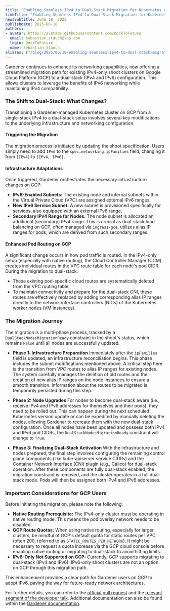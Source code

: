 ```yaml
---
title: "Enabling Seamless IPv4 to Dual-Stack Migration for Kubernetes Clusters on GCP"
linkTitle: "Enabling Seamless IPv4 to Dual-Stack Migration for Kubernetes Clusters on GCP"
newsSubtitle: June 18, 2025
publishdate: 2025-06-18
authors:
- avatar: https://avatars.githubusercontent.com/DockToFuture
  email: sebastian.stauch@sap.com
  login: DockToFuture
  name: Sebastian Stauch
aliases: ["/blog/2025/06/18/enabling-seamless-ipv4-to-dual-stack-migration-for-kubernetes-clusters-on-gcp"]
---
```


Gardener continues to enhance its networking capabilities, now offering a streamlined migration path for existing IPv4-only shoot clusters on Google Cloud Platform (GCP) to a dual-stack (IPv4 and IPv6) configuration. This allows clusters to leverage the benefits of IPv6 networking while maintaining IPv4 compatibility.

### The Shift to Dual-Stack: What Changes?

Transitioning a Gardener-managed Kubernetes cluster on GCP from a single-stack IPv4 to a dual-stack setup involves several key modifications to the underlying infrastructure and networking configuration.

#### Triggering the Migration
The migration process is initiated by updating the shoot specification. Users simply need to add `IPv6` to the `spec.networking.ipFamilies` field, changing it from `[IPv4]` to `[IPv4, IPv6]`.

#### Infrastructure Adaptations
Once triggered, Gardener orchestrates the necessary infrastructure changes on GCP:
*   **IPv6-Enabled Subnets:** The existing node and internal subnets within the Virtual Private Cloud (VPC) are assigned external IPv6 ranges.
*   **New IPv6 Service Subnet:** A new subnet is provisioned specifically for services, also equipped with an external IPv6 range.
*   **Secondary IPv4 Range for Nodes:** The node subnet is allocated an additional (secondary) IPv4 range. This is crucial as dual-stack load balancing on GCP, often managed via `ingress-gce`, utilizes alias IP ranges for pods, which are derived from such secondary ranges.

#### Enhanced Pod Routing on GCP
A significant change occurs in how pod traffic is routed. In the IPv4-only setup (especially with native routing), the Cloud Controller Manager (CCM) creates individual routes in the VPC route table for each node's pod CIDR. During the migration to dual-stack:
*   These existing pod-specific cloud routes are systematically deleted from the VPC routing table.
*   To maintain connectivity and prepare for the dual-stack CNI, these routes are effectively replaced by adding corresponding alias IP ranges directly to the network interface controllers (NICs) of the Kubernetes worker nodes (VM instances).

### The Migration Journey

The migration is a multi-phase process, tracked by a `DualStackNodesMigrationReady` constraint in the shoot's status, which remains `False` until all nodes are successfully updated.

*   **Phase 1: Infrastructure Preparation**
    Immediately after the `ipFamilies` field is updated, an infrastructure reconciliation begins. This phase includes the subnet modifications mentioned above. A critical step here is the transition from VPC routes to alias IP ranges for existing nodes. The system carefully manages the deletion of old routes and the creation of new alias IP ranges on the node instances to ensure a smooth transition. Information about the routes to be migrated is temporarily persisted during this step.

*   **Phase 2: Node Upgrades**
    For nodes to become dual-stack aware (i.e., receive IPv4 and IPv6 addresses for themselves and their pods), they need to be rolled out. This can happen during the next scheduled Kubernetes version update or can be expedited by manually deleting the nodes, allowing Gardener to recreate them with the new dual-stack configuration. Once all nodes have been updated and possess both IPv4 and IPv6 pod CIDRs, the `DualStackNodesMigrationReady` constraint will change to `True`.

*   **Phase 3: Finalizing Dual-Stack Activation**
    With the infrastructure and nodes prepared, the final step involves configuring the remaining control plane components (like kube-apiserver service CIDRs) and the Container Network Interface (CNI) plugin (e.g., Calico) for dual-stack operation. After these components are fully dual-stack enabled, the migration constraint is removed, and the cluster operates in a full dual-stack mode. Pods will then be assigned both IPv4 and IPv6 addresses.

### Important Considerations for GCP Users

Before initiating the migration, please note the following:
*   **Native Routing Prerequisite:** The IPv4-only cluster must be operating in native routing mode. This means the pod overlay network needs to be disabled.
*   **GCP Route Quotas:** When using native routing, especially for larger clusters, be mindful of GCP's default quota for static routes per VPC (often 200, referred to as `STATIC_ROUTES_PER_NETWORK`). It might be necessary to request a quota increase via the GCP cloud console before enabling native routing or migrating to dual-stack to avoid hitting limits.
*   **IPv6-Only Not Supported on GCP:** Currently, GCP supports migrating to dual-stack (IPv4 and IPv6). IPv6-only shoot clusters are not an option on GCP through this migration path.

This enhancement provides a clear path for Gardener users on GCP to adopt IPv6, paving the way for future-ready network architectures.

For further details, you can refer to the [official pull request](https://github.com/gardener/gardener-extension-provider-gcp/pull/1010) and the [relevant segment of the developer talk](https://youtu.be/HguO_KY86ac?t=82). Additional documentation can also be found within the [Gardener documentation](https://gardener.cloud/docs/gardener/networking/dual-stack-networking-migration/).